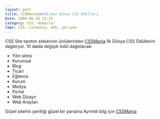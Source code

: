 ```yaml
---
layout: post
title: CSSMania&#039;dan Dünya CSS Ödülleri
Date: 2006-06-26 23:33
Category: CSS, Haberler
tags: CSS, cssmania, web, yarışma
---
```


CSS Site tanıtım sitelerinin ünlülerinden [CSSMania][] İlk Dünya CSS
Ödüllerini dağıtıryor. 10 dalda değişik ödül dağıtılacak:

-   Yılın sitesi
-   Kurumsal
-   Blog
-   Ticari
-   Eğlence
-   Kurum
-   Medya
-   Portal
-   Web Dizayn
-   Web Araçları

Güzel sitelrin yarıltığı güzel bir yarışma Ayrıntılı bilg için
[CSSMania][1]


  [CSSMania]: http://cssmania.com/
  [1]: http://awards.cssmania.com/2006/06/05/css-world-awards-nominations.php
